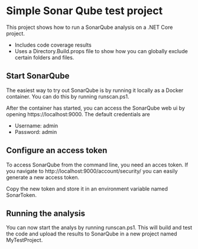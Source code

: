 # Simple Sonar Qube test project

This project shows how to run a SonarQube analysis on a .NET Core project. 

- Includes code coverage results
- Uses a Directory.Build.props file to show how you can globally exclude certain folders and files.

## Start SonarQube

The easiest way to try out SonarQube is by running it locally as a Docker container. You can do this by running runscan.ps1.

After the container has started, you can access the SonarQube web ui by opening https://localhost:9000. The default credentials are 

- Username: admin
- Password: admin

## Configure an access token

To access SonarQube from the command line, you need an acces token. If you navigate to http://localhost:9000/account/security/ you can easily generate a new access token.

Copy the new token and store it in an environment variable named SonarToken.

## Running the analysis

You can now start the analys by running runscan.ps1.
This will build and test the code and upload the results to SonarQube in a new project named MyTestProject.